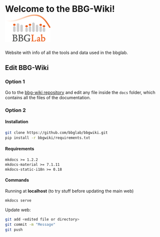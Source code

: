 <!-- # Home -->
# Welcome to the BBG-Wiki! ![bbglab-logo](assets/images/bbglabLOGO_small.png)

Website with info of all the tools and data used in the bbglab.


## Edit BBG-Wiki

### Option 1

Go to the [bbg-wiki repository](https://github.com/bbglab/bbgwiki) and edit any file inside the `docs` folder, which contains all the files of the documentation.

### Option 2
#### Installation

```bash
git clone https://github.com/bbglab/bbgwiki.git
pip install -r bbgwiki/requirements.txt
```


#### Requirements

```
mkdocs >= 1.2.2
mkdocs-material >= 7.1.11
mkdocs-static-i18n >= 0.18
```

#### Commands
Running at **localhost** (to try stuff before updating the main web)

```bash
mkdocs serve
```

Update web:

```bash
git add <edited file or directory>
git commit -m "Message"
git push
```
